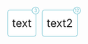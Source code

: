<!--template{null}-->

<style>
.alarm {
position: relative;
}

.divright {
 position: absolute;
	color: RGBA(0, 148, 172, 0.64);
	font-size: 10px;
	 border: 1px solid RGBA(0, 148, 172, 0.64);	
    background-color: #FFF;
	min-height: 15px;/*改后新增的代码*/
	min-width:15px;/*改后新增的代码*/
	line-height: 15px;
	right:-8px;
	top: -8px;
	text-align: center;
	 -webkit-border-radius:  20px;
	border-radius: 20px;
	padding:0px;
	background:#fff;
}	

.rcorners {
	float:left;
	font-size:25px;
    border-radius:6px;
    border: 1px solid RGBA(0, 148, 172, 0.64);	
    padding-left: 10px;
	padding-right: 10px;
	padding-top: 10px;
	padding-bottom: 10px;
	margin:5px;
	margin-right:8px;		
	background:#fff;
	line-height:40px;
}

</style>
<div class="alarm rcorners">
text<div class="divright">3</div>
</div>

<div class="alarm rcorners">
text2<div class="divright">12</div>
</div>
